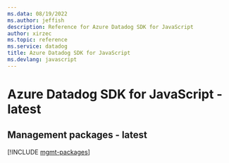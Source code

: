 ```yaml
---
ms.data: 08/19/2022
ms.author: jeffish
description: Reference for Azure Datadog SDK for JavaScript
author: xirzec
ms.topic: reference
ms.service: datadog
title: Azure Datadog SDK for JavaScript
ms.devlang: javascript
---
```

# Azure Datadog SDK for JavaScript - latest

## Management packages - latest
[!INCLUDE [mgmt-packages](datadog-mgmt-index.md)]